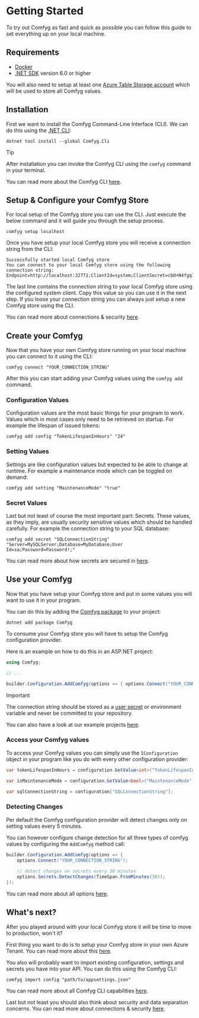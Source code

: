 ﻿# Getting Started

To try out Comfyg as fast and quick as possible you can follow this guide to set everything up on your local machine.

## Requirements

- [Docker](https://docs.docker.com/get-docker)
- [.NET SDK](https://dotnet.microsoft.com/en-us/download/dotnet) version 6.0 or higher

You will also need to setup at least
one [Azure Table Storage account](https://learn.microsoft.com/en-us/azure/storage/common/storage-account-create?tabs=azure-portal)
which will be used to store all Comfyg values.

## Installation

First we want to install the Comfyg Command-Line Interface (CLI). We can do this using the [.NET CLI](https://learn.microsoft.com/de-de/dotnet/core/tools/):

```shell
dotnet tool install --global Comfyg.Cli
```

> [!TIP]
> After installation you can invoke the Comfyg CLI using the `comfyg` command in your terminal.

You can read more about the Comfyg CLI [here](cli/index.md).

## Setup & Configure your Comfyg Store

For local setup of the Comfyg store you can use the CLI. Just execute the below command and it will guide you through the setup process.

```shell
comfyg setup localhost
```

Once you have setup your local Comfyg store you will receive a connection string from the CLI:

```shell
Successfully started local Comfyg store
You can connect to your local Comfyg store using the following connection string:
Endpoint=http://localhost:32771;ClientId=system;ClientSecret=cbO+N4fgq7mOB813KuOfow0nfKFW+VyS3k4boosUzozn9vmOqvk32QCpxO1eQfxMxKcItHkYX7YUT9uSbP/84g==;
```

The last line contains the connection string to your local Comfyg store using the configured system client. Copy this value so you can use it in the next step. If you loose your connection string you can always just setup a new Comfyg store using the CLI.

You can read more about connections & security [here](TODO.md).

## Create your Comfyg

Now that you have your own Comfyg store running on your local machine you can connect to it using the CLI:

```shell
comfyg connect "YOUR_CONNECTION_STRING"
```

After this you can start adding your Comfyg values using the `comfyg add` command.

### Configuration Values

Configuration values are the most basic things for your program to work. Values which in most cases only need to be retrieved on startup. For example the lifespan of issued tokens:

```shell
comfyg add config "TokenLifespanInHours" "24"
```

### Setting Values

Settings are like configuration values but expected to be able to change at runtime. For example a maintenance mode which can be toggled on demand:

```shell
comfyg add setting "MaintenanceMode" "true"
```

### Secret Values

Last but not least of course the most important part: Secrets. These values, as they imply, are usually security sensitive values which should be handled carefully. For example the connection string to your SQL database:

```shell
comfyg add secret "SQLConnectionString" "Server=MySQLServer;Database=MyDatabase;User Id=sa;Password=Password!;"
```

You can read more about how secrets are secured in [here](TODO.md).

## Use your Comfyg

Now that you have setup your Comfyg store and put in some values you will want to use it in your program.

You can do this by adding the [Comfyg package](https://nuget.org/packages/Comfyg) to your project:

```shellc
dotnet add package Comfyg
```

To consume your Comfyg store you will have to setup the Comfyg configuration provider.

Here is an example on how to do this in an ASP.NET project:

```csharp
using Comfyg;

// ...

builder.Configuration.AddComfyg(options => { options.Connect("YOUR_CONNECTION_STRING"); });
```

> [!IMPORTANT]
> The connection string should be stored as a [user secret](https://learn.microsoft.com/en-us/aspnet/core/security/app-secrets) or environment variable and never be committed to your repository.

You can also have a look at our example projects [here](https://github.com/DavidVollmers/Comfyg/tree/main/examples).

### Access your Comfyg values

To access your Comfyg values you can simply use the `IConfiguration` object in your program like you do with every other configuration provider:

```csharp
var tokenLifespanInHours = configuration.GetValue<int>("TokenLifespanInHours");

var isMaintenanceMode = configuration.GetValue<bool>("MaintenanceMode");

var sqlConnectionString = configuration["SQLConnectionString"];
```

### Detecting Changes

Per default the Comfyg configuration provider will detect changes only on setting values every 5 minutes.

You can however configure change detection for all three types of comfyg values by configuring the `AddComfyg` method call:

```csharp 
builder.Configuration.AddComfyg(options => { 
    options.Connect("YOUR_CONNECTION_STRING");
    
    // detect changes on secrets every 30 minutes
    options.Secrets.DetectChanges(TimeSpan.FromMinutes(30));
});
```

You can read more about all options [here](TODO.md).

## What's next?

After you played around with your local Comfyg store it will be time to move to production, won't it?

First thing you want to do is to setup your Comfyg store in your own Azure Tenant. You can read more about this [here](TODO.md).

You also will probably want to import existing configuration, settings and secrets you have into your API. You can do this using the Comfyg CLI:

```shell
comfyg import config "path/to/appsettings.json"
```

You can read more about all Comfyg CLI capabilities [here](cli/index.md#usage).

Last but not least you should also think about security and data separation concerns. You can read more about connections & security [here](TODO.md).
